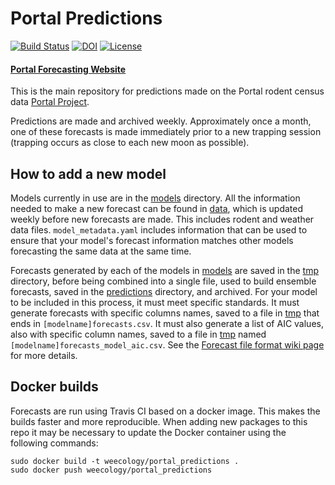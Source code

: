 # Portal Predictions
[![Build Status](https://travis-ci.org/weecology/portalPredictions.svg?branch=master)](https://travis-ci.org/weecology/portalPredictions)
[![DOI](https://zenodo.org/badge/DOI/10.5281/zenodo.833438.svg)](https://doi.org/10.5281/zenodo.833438)
[![License](http://img.shields.io/badge/license-MIT-blue.svg)](https://raw.githubusercontent.com/weecology/portalPredictions/master/LICENSE)

#### [Portal Forecasting Website](http://portal.naturecast.org/)

This is the main repository for predictions made on the Portal rodent census data [Portal Project](http://portal.weecology.org/).

Predictions are made and archived weekly. Approximately once a month, one of these forecasts is made immediately prior to a new trapping session (trapping occurs as close to each new moon as possible).

## How to add a new model

Models currently in use are in the [models](models) directory. All the information needed to make a new forecast can be found in [data](data), which is updated weekly before new forecasts are made. This includes rodent and weather data files. `model_metadata.yaml` includes information that can be used to ensure that your model's forecast information matches other models forecasting the same data at the same time.

Forecasts generated by each of the models in [models](models) are saved in the [tmp](tmp) directory, before being combined into a single file, used to build ensemble forecasts, saved in the [predictions](predictions) directory, and archived. For your model to be included in this process, it must meet specific standards. It must generate forecasts with specific columns names, saved to a file in [tmp](tmp) that ends in `[modelname]forecasts.csv`. It must also generate a list of AIC values, also with specific column names, saved to a file in [tmp](tmp) named `[modelname]forecasts_model_aic.csv`. See the [Forecast file format wiki page](https://github.com/weecology/portalPredictions/wiki/Forecast-file-format) for more details.

## Docker builds

Forecasts are run using Travis CI based on a docker image. This makes the builds
faster and more reproducible. When adding new packages to this repo it may be
necessary to update the Docker container using the following commands:

```
sudo docker build -t weecology/portal_predictions .
sudo docker push weecology/portal_predictions
```
